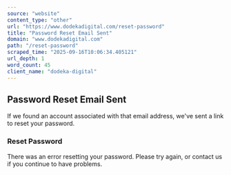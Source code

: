 ```yaml
---
source: "website"
content_type: "other"
url: "https://www.dodekadigital.com/reset-password"
title: "Password Reset Email Sent"
domain: "www.dodekadigital.com"
path: "/reset-password"
scraped_time: "2025-09-16T10:06:34.405121"
url_depth: 1
word_count: 45
client_name: "dodeka-digital"
---
```


## Password Reset Email Sent

If we found an account associated with that email address, we've sent a link to reset your password.

### Reset Password

There was an error resetting your password. Please try again, or contact us if you continue to have problems.